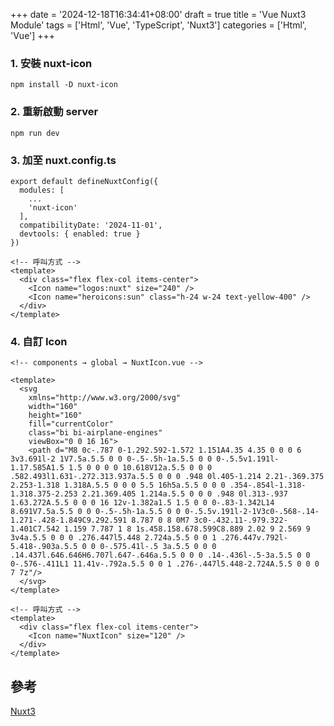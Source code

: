 +++
date = '2024-12-18T16:34:41+08:00'
draft = true
title = 'Vue Nuxt3 Module'
tags = ['Html', 'Vue', 'TypeScript', 'Nuxt3']
categories = ['Html', 'Vue']
+++

### 1. 安裝 **nuxt-icon**
```
npm install -D nuxt-icon
```

### 2. 重新啟動 **server**
```
npm run dev
```

### 3. 加至 **nuxt.config.ts**
```
export default defineNuxtConfig({
  modules: [
    ...
    'nuxt-icon'
  ],
  compatibilityDate: '2024-11-01',
  devtools: { enabled: true }
})

<!-- 呼叫方式 -->
<template>
  <div class="flex flex-col items-center">
    <Icon name="logos:nuxt" size="240" />
    <Icon name="heroicons:sun" class="h-24 w-24 text-yellow-400" />
  </div>
</template>
```

### 4. 自訂 **Icon**
```
<!-- components → global → NuxtIcon.vue -->

<template>
  <svg 
    xmlns="http://www.w3.org/2000/svg" 
    width="160" 
    height="160" 
    fill="currentColor" 
    class="bi bi-airplane-engines" 
    viewBox="0 0 16 16">
    <path d="M8 0c-.787 0-1.292.592-1.572 1.151A4.35 4.35 0 0 0 6 3v3.691l-2 1V7.5a.5.5 0 0 0-.5-.5h-1a.5.5 0 0 0-.5.5v1.191l-1.17.585A1.5 1.5 0 0 0 0 10.618V12a.5.5 0 0 0 .582.493l1.631-.272.313.937a.5.5 0 0 0 .948 0l.405-1.214 2.21-.369.375 2.253-1.318 1.318A.5.5 0 0 0 5.5 16h5a.5.5 0 0 0 .354-.854l-1.318-1.318.375-2.253 2.21.369.405 1.214a.5.5 0 0 0 .948 0l.313-.937 1.63.272A.5.5 0 0 0 16 12v-1.382a1.5 1.5 0 0 0-.83-1.342L14 8.691V7.5a.5.5 0 0 0-.5-.5h-1a.5.5 0 0 0-.5.5v.191l-2-1V3c0-.568-.14-1.271-.428-1.849C9.292.591 8.787 0 8 0M7 3c0-.432.11-.979.322-1.401C7.542 1.159 7.787 1 8 1s.458.158.678.599C8.889 2.02 9 2.569 9 3v4a.5.5 0 0 0 .276.447l5.448 2.724a.5.5 0 0 1 .276.447v.792l-5.418-.903a.5.5 0 0 0-.575.41l-.5 3a.5.5 0 0 0 .14.437l.646.646H6.707l.647-.646a.5.5 0 0 0 .14-.436l-.5-3a.5.5 0 0 0-.576-.411L1 11.41v-.792a.5.5 0 0 1 .276-.447l5.448-2.724A.5.5 0 0 0 7 7z"/>
  </svg>
</template>

<!-- 呼叫方式 -->
<template>
  <div class="flex flex-col items-center">
    <Icon name="NuxtIcon" size="120" />
  </div>
</template>
```

## 參考
[Nuxt3](https://nuxt.com/modules "")